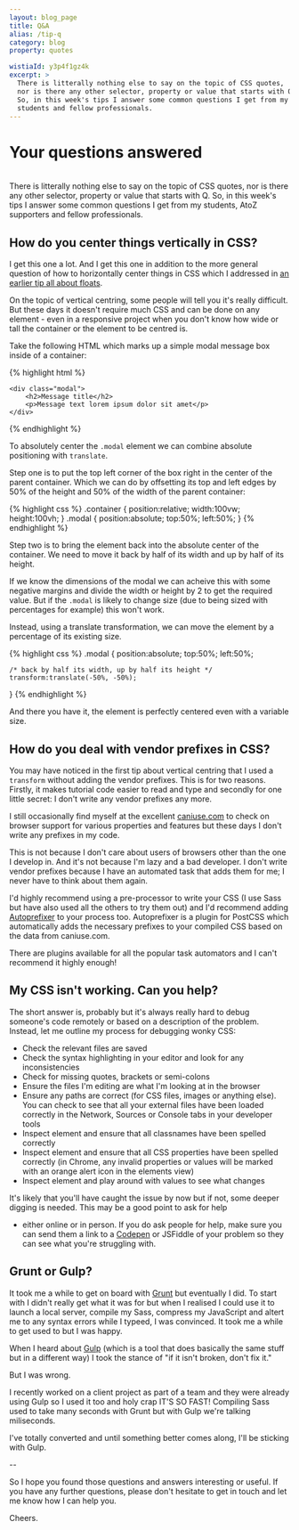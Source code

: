 ```yaml
---
layout: blog_page
title: Q&A
alias: /tip-q
category: blog
property: quotes

wistiaId: y3p4f1gz4k
excerpt: >
  There is litterally nothing else to say on the topic of CSS quotes,
  nor is there any other selector, property or value that starts with Q.
  So, in this week's tips I answer some common questions I get from my
  students and fellow professionals.
---
```


# Your questions answered

<br>
There is litterally nothing else to say on the topic of CSS quotes,
nor is there any other selector, property or value that starts with Q.
So, in this week's tips I answer some common questions I get from my
students, AtoZ supporters and fellow professionals.

## How do you center things vertically in&nbsp;CSS?

I get this one a lot. And I get this one in addition to the more general
question of how to horizontally center things in CSS which I addressed
in [an earlier tip all about floats](/css-tip-f). 

On the topic of vertical centring, some people will tell you it's really
difficult. But these days it doesn't require much CSS and can be done on
any element - even in a responsive project when you don't know how wide
or tall the container or the element to be centred is.

Take the following HTML which marks up a simple modal message box inside
of a container:

{% highlight html %}
<div class="container">

	<div class="modal">
		<h2>Message title</h2>
		<p>Message text lorem ipsum dolor sit amet</p>
	</div>

</div>
{% endhighlight %}

To absolutely center the `.modal` element we can combine absolute
positioning with `translate`.

Step one is to put the top left corner of the box right in the center of
the parent container. Which we can do by offsetting its top and left
edges by 50% of the height and 50% of the width of the parent container:

{% highlight css %}
.container {
	position:relative;
	width:100vw;
	height:100vh;
}
.modal {
	position:absolute;
	top:50%;
	left:50%;
}
{% endhighlight %}

Step two is to bring the element back into the absolute center of the
container. We need to move it back by half of its width and up by half
of its height.

If we know the dimensions of the modal we can acheive this with some
negative margins and divide the width or height by 2 to get the required
value. But if the `.modal` is likely to change size (due to
being sized with percentages for example) this won't work.

Instead, using a translate transformation, we can move the element by
a percentage of its existing size.

{% highlight css %}
.modal {
	position:absolute;
	top:50%;
	left:50%;

	/* back by half its width, up by half its height */
	transform:translate(-50%, -50%); 
}
{% endhighlight %}

And there you have it, the element is perfectly centered even with
a variable size.

## How do you deal with vendor prefixes in&nbsp;CSS?

You may have noticed in the first tip about vertical centring that
I used a `transform` without adding the vendor prefixes. This is for two
reasons. Firstly, it makes tutorial code easier to read and type and
secondly for one little secret: I don't write any vendor prefixes any
more.

I still occasionally find myself at the excellent
[caniuse.com](http://www.caniuse.com) to check on browser support for
various properties and features but these days I don't write any
prefixes in my code.

This is not because I don't care about users of browsers other than the
one I develop in. And it's not because I'm lazy and a bad developer.
I don't write vendor prefixes because I have an automated task that adds
them for me; I never have to think about them again.

I'd highly recommend using a pre-processor to write your CSS (I use Sass
but have also used all the others to try them out) and I'd recommend
adding [Autoprefixer](https://github.com/postcss/autoprefixer) to your
process too. Autoprefixer is a plugin for PostCSS which automatically
adds the necessary prefixes to your compiled CSS based on the data from
caniuse.com.

There are plugins available for all the popular task automators and
I can't recommend it highly enough!

## My CSS isn't working. Can you help?

The short answer is, probably but it's always really hard to debug
someone's code remotely or based on a description of the problem.
Instead, let me outline my process for debugging wonky CSS:

* Check the relevant files are saved
* Check the syntax highlighting in your editor and look for any inconsistencies
* Check for missing quotes, brackets or semi-colons
* Ensure the files I'm editing are what I'm looking at in the browser
* Ensure any paths are correct (for CSS files, images or anything else). You can check to see that all your external files have been loaded correctly in the Network, Sources or Console tabs in your developer tools
* Inspect element and ensure that all classnames have been spelled correctly
* Inspect element and ensure that all CSS properties have been spelled correctly (in Chrome, any invalid properties or values will be marked with an orange alert icon in the elements view)
* Inspect element and play around with values to see what changes

It's likely that you'll have caught the issue by now but if not, some
deeper digging is needed. This may be a good point to ask for help
- either online or in person. If you do ask people for help, make sure
you can send them a link to a [Codepen](http://www.codepen.io) or
JSFiddle of your problem so they can see what you're struggling with.

## Grunt or Gulp?

It took me a while to get on board with [Grunt](http://www.gruntjs.com) but eventually I did. To
start with I didn't really get what it was for but when I realised
I could use it to launch a local server, compile my Sass, compress my
JavaScript and altert me to any syntax errors while I typeed, I was
convinced. It took me a while to get used to but I was happy.

When I heard about [Gulp](http://www.gulpjs.com) (which is a tool that does basically the same
stuff but in a different way) I took the stance of "if it isn't broken,
don't fix it."

But I was wrong.

I recently worked on a client project as part of a team and they were
already using Gulp so I used it too and holy crap IT'S SO FAST!
Compiling Sass used to take many seconds with Grunt but with Gulp we're
talking miliseconds.

I've totally converted and until something better comes along, I'll be
sticking with Gulp.

--

So I hope you found those questions and answers interesting or useful.
If you have any further questions, please don't hesitate to get in touch
and let me know how I can help you.

Cheers.
